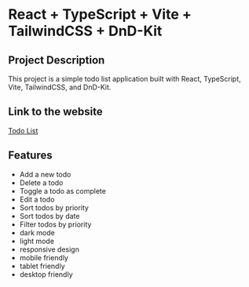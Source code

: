 # React + TypeScript + Vite + TailwindCSS + DnD-Kit

## Project Description

This project is a simple todo list application built with React, TypeScript, Vite, TailwindCSS, and DnD-Kit.

## Link to the website

[Todo List](https://todolist.amirulismail.com/)

## Features

- Add a new todo
- Delete a todo
- Toggle a todo as complete
- Edit a todo
- Sort todos by priority
- Sort todos by date
- Filter todos by priority
- dark mode
- light mode
- responsive design
- mobile friendly
- tablet friendly
- desktop friendly

